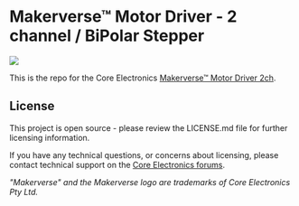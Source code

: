 # Makerverse™ Motor Driver - 2 channel / BiPolar Stepper

![](https://core-electronics.com.au/media/catalog/product/cache/1/image/650x650/fe1bcd18654db18f328c2faaaf3c690a/m/a/makerverse-motor-driver-2ch.jpg)

This is the repo for the Core Electronics [Makerverse™ Motor Driver 2ch](https://core-electronics.com.au/catalog/product/view/sku/CE08038).


## License
This project is open source - please review the LICENSE.md file for further licensing information.

If you have any technical questions, or concerns about licensing, please contact technical support on the [Core Electronics forums](https://forum.core-electronics.com.au/).

*\"Makerverse\" and the Makerverse logo are trademarks of Core Electronics Pty Ltd.*
